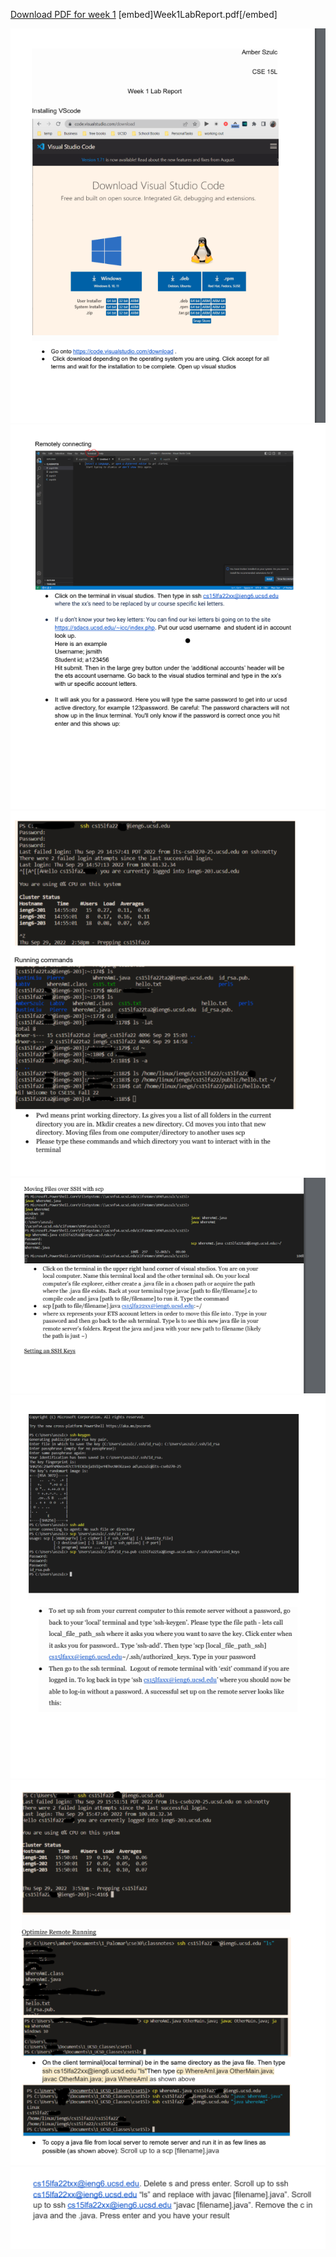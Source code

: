 
[Download PDF for week 1](Week1LabReport.pdf)
 [embed]Week1LabReport.pdf[/embed]


![](Lab1pg1.PNG)
![](Lab1pg2.PNG)
![](Lab1pg3.PNG)
![](Lab1pg4.PNG)
![](Lab1pg5.PNG)
![](Lab1pg6.PNG)
![](Lab1pg7.PNG)
